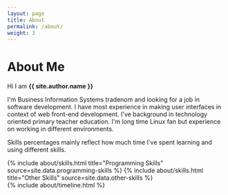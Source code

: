 ```yaml
---
layout: page
title: About
permalink: /about/
weight: 3
---
```


# **About Me**

Hi I am **{{ site.author.name }}** <br>

I'm Business Information Systems tradenom and looking for a job in software
development. I have most experience in making user interfaces in context of web
front-end development. I've background in technology oriented primary teacher
education. I'm long time Linux fan but experience on working in different
environments.

Skills percentages mainly reflect how much time I've spent learning and using
different skills.

<div class="row">
{% include about/skills.html title="Programming Skills" source=site.data.programming-skills %}
{% include about/skills.html title="Other Skills" source=site.data.other-skills %}
</div>

<div class="row">
{% include about/timeline.html %}
</div>
